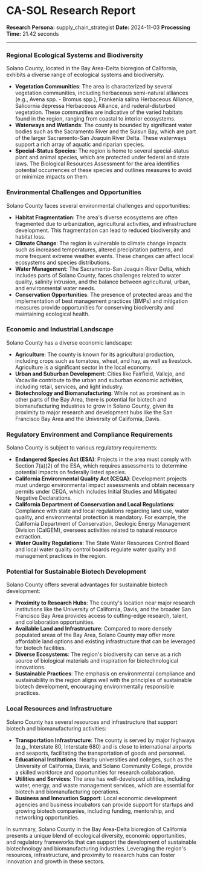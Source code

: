 # CA-SOL Research Report

**Research Persona:** supply_chain_strategist
**Date:** 2024-11-03
**Processing Time:** 21.42 seconds

---

### Regional Ecological Systems and Biodiversity

Solano County, located in the Bay Area-Delta bioregion of California, exhibits a diverse range of ecological systems and biodiversity.

- **Vegetation Communities**: The area is characterized by several vegetation communities, including herbaceous semi-natural alliances (e.g., Avena spp. - Bromus spp.), Frankenia salina Herbaceous Alliance, Salicornia depressa Herbaceous Alliance, and ruderal-disturbed vegetation. These communities are indicative of the varied habitats found in the region, ranging from coastal to interior ecosystems.
- **Waterways and Wetlands**: The county is bounded by significant water bodies such as the Sacramento River and the Suisun Bay, which are part of the larger Sacramento-San Joaquin River Delta. These waterways support a rich array of aquatic and riparian species.
- **Special-Status Species**: The region is home to several special-status plant and animal species, which are protected under federal and state laws. The Biological Resources Assessment for the area identifies potential occurrences of these species and outlines measures to avoid or minimize impacts on them.

### Environmental Challenges and Opportunities

Solano County faces several environmental challenges and opportunities:

- **Habitat Fragmentation**: The area's diverse ecosystems are often fragmented due to urbanization, agricultural activities, and infrastructure development. This fragmentation can lead to reduced biodiversity and habitat loss.
- **Climate Change**: The region is vulnerable to climate change impacts such as increased temperatures, altered precipitation patterns, and more frequent extreme weather events. These changes can affect local ecosystems and species distributions.
- **Water Management**: The Sacramento-San Joaquin River Delta, which includes parts of Solano County, faces challenges related to water quality, salinity intrusion, and the balance between agricultural, urban, and environmental water needs.
- **Conservation Opportunities**: The presence of protected areas and the implementation of best management practices (BMPs) and mitigation measures provide opportunities for conserving biodiversity and maintaining ecological health.

### Economic and Industrial Landscape

Solano County has a diverse economic landscape:

- **Agriculture**: The county is known for its agricultural production, including crops such as tomatoes, wheat, and hay, as well as livestock. Agriculture is a significant sector in the local economy.
- **Urban and Suburban Development**: Cities like Fairfield, Vallejo, and Vacaville contribute to the urban and suburban economic activities, including retail, services, and light industry.
- **Biotechnology and Biomanufacturing**: While not as prominent as in other parts of the Bay Area, there is potential for biotech and biomanufacturing industries to grow in Solano County, given its proximity to major research and development hubs like the San Francisco Bay Area and the University of California, Davis.

### Regulatory Environment and Compliance Requirements

Solano County is subject to various regulatory requirements:

- **Endangered Species Act (ESA)**: Projects in the area must comply with Section 7(a)(2) of the ESA, which requires assessments to determine potential impacts on federally listed species.
- **California Environmental Quality Act (CEQA)**: Development projects must undergo environmental impact assessments and obtain necessary permits under CEQA, which includes Initial Studies and Mitigated Negative Declarations.
- **California Department of Conservation and Local Regulations**: Compliance with state and local regulations regarding land use, water quality, and environmental protection is mandatory. For example, the California Department of Conservation, Geologic Energy Management Division (CalGEM), oversees activities related to natural resource extraction.
- **Water Quality Regulations**: The State Water Resources Control Board and local water quality control boards regulate water quality and management practices in the region.

### Potential for Sustainable Biotech Development

Solano County offers several advantages for sustainable biotech development:

- **Proximity to Research Hubs**: The county's location near major research institutions like the University of California, Davis, and the broader San Francisco Bay Area provides access to cutting-edge research, talent, and collaboration opportunities.
- **Available Land and Infrastructure**: Compared to more densely populated areas of the Bay Area, Solano County may offer more affordable land options and existing infrastructure that can be leveraged for biotech facilities.
- **Diverse Ecosystems**: The region's biodiversity can serve as a rich source of biological materials and inspiration for biotechnological innovations.
- **Sustainable Practices**: The emphasis on environmental compliance and sustainability in the region aligns well with the principles of sustainable biotech development, encouraging environmentally responsible practices.

### Local Resources and Infrastructure

Solano County has several resources and infrastructure that support biotech and biomanufacturing activities:

- **Transportation Infrastructure**: The county is served by major highways (e.g., Interstate 80, Interstate 680) and is close to international airports and seaports, facilitating the transportation of goods and personnel.
- **Educational Institutions**: Nearby universities and colleges, such as the University of California, Davis, and Solano Community College, provide a skilled workforce and opportunities for research collaboration.
- **Utilities and Services**: The area has well-developed utilities, including water, energy, and waste management services, which are essential for biotech and biomanufacturing operations.
- **Business and Innovation Support**: Local economic development agencies and business incubators can provide support for startups and growing biotech companies, including funding, mentorship, and networking opportunities.

In summary, Solano County in the Bay Area-Delta bioregion of California presents a unique blend of ecological diversity, economic opportunities, and regulatory frameworks that can support the development of sustainable biotechnology and biomanufacturing industries. Leveraging the region's resources, infrastructure, and proximity to research hubs can foster innovation and growth in these sectors.